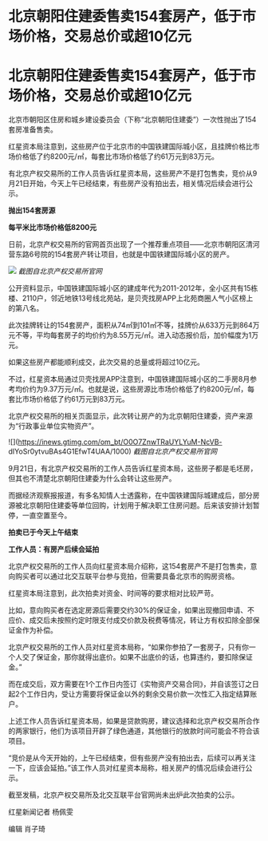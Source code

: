 # 北京朝阳住建委售卖154套房产，低于市场价格，交易总价或超10亿元

# 北京朝阳住建委售卖154套房产，低于市场价格，交易总价或超10亿元

北京市朝阳区住房和城乡建设委员会（下称“北京朝阳住建委”）一次性抛出了154套房准备售卖。

红星资本局注意到，这些房产位于北京市的中国铁建国际城小区，且挂牌价格比市场价格低了约8200元/㎡，每套比市场价格低了约61万元到83万元。

有北京产权交易所的工作人员告诉红星资本局，这些房产不是打包售卖，竞价从9月21日开始，今天上午已经结束，有些房产没有拍出去，相关情况后续会进行公示。

**抛出154套房源**

**每平米比市场价格低8200元**

日前，北京产权交易所的官网首页出现了一个推荐重点项目——北京市朝阳区清河营东路6号院的154套房产转让项目，也就是中国铁建国际城小区的房产。

![](https://inews.gtimg.com/om_bt/OxfpKrQ8axkbDNqTks4k_fpvAUbNGWEgIHoaauO4dTJ_EAA/1000)
_截图自北京产权交易所官网_

公开资料显示，中国铁建国际城小区的建成年代为2011-2012年，全小区共有15栋楼、2110户，邻近地铁13号线北苑站，是贝壳找房APP上北苑商圈人气小区榜上的第八名。

此次挂牌转让的154套房产，面积从74㎡到101㎡不等，挂牌价从633万元到864万元不等，平均每套房子的均价约为8.55万元/㎡。进入动态报价后，加价幅度为1万元。

如果这些房产都能顺利成交，此次交易的总量或将超过10亿元。

不过，红星资本局通过贝壳找房APP注意到，中国铁建国际城小区的二手房8月参考均价约为9.37万元/㎡。也就是说，这些房源比市场价格低了约8200元/㎡，每套比市场价格低了约61万元到83万元。

北京产权交易所的相关页面显示，此次转让房产的为北京朝阳住建委，资产来源为“行政事业单位实物资产”。

![](https://inews.gtimg.com/om_bt/O0O7ZnwTRaUYLYuM-NcVB-
dIYoSr0ytvuBAs4G1EfwT4UAA/1000) _截图自北京产权交易所官网_

9月21日，有北京产权交易所的工作人员告诉红星资本局，这些房子都是毛坯房，但其也不清楚北京朝阳住建委为什么会转让这些房产。

而据经济观察报报道，有多名知情人士透露称，在中国铁建国际城建成后，部分房源被北京朝阳住建委等单位回购，计划用于解决职工住房问题。后来该安排计划暂停，一直空置至今。

**拍卖已于今天上午结束**

**工作人员：有房产后续会延拍**

北京产权交易所的工作人员向红星资本局介绍称，这154套房产不是打包售卖，意向购买者可以通过北交互联平台参与竞拍，但需要具备北京市的购房资格。

红星资本局注意到，此次拍卖对资金、时间等的要求相对比较严苛。

比如，意向购买者在选定房源后需要交约30%的保证金，如果出现撤回申请、不应价、成交后未按照约定时限支付成交价款及税费等情况，转让方有权扣除全部保证金作为补偿。

北京产权交易所的工作人员对红星资本局称，“如果你参拍了一套房子，只有你一个人交了保证金，那你就得出底价。如果不出底价的话，也算违约，要扣除保证金。”

而在成交后，双方需要在1个工作日内签订《实物资产交易合同》，并自该签订之日起2个工作日内，受让方需要将保证金以外的剩余交易价款一次性汇入指定结算账户。

上述工作人员告诉红星资本局，如果是贷款购房，建议选择和北京产权交易所合作的两家银行，他们为该项目开辟了绿色通道，其他银行的放款时间可能会不符合该项目。

“竞价是从今天开始的，上午已经结束，但有些房产没有拍出去，后续可以再关注一下，应该会延拍。”该工作人员对红星资本局称，相关房产的情况后续会进行公示。

截至发稿，北京产权交易所及北交互联平台官网尚未出炉此次拍卖的公示。

红星新闻记者 杨佩雯

编辑 肖子琦

